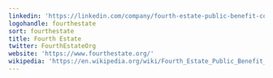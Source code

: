 ```yaml
---
linkedin: 'https://linkedin.com/company/fourth-estate-public-benefit-corporation'
logohandle: fourthestate
sort: fourthestate
title: Fourth Estate
twitter: FourthEstateOrg
website: 'https://www.fourthestate.org/'
wikipedia: 'https://en.wikipedia.org/wiki/Fourth_Estate_Public_Benefit_Corporation'
---
```

